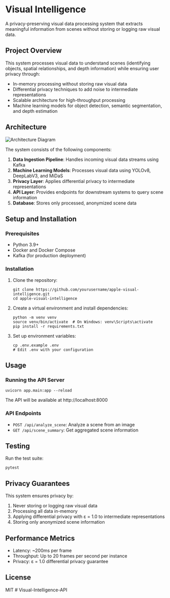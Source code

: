 # Visual Intelligence

A privacy-preserving visual data processing system that extracts meaningful information from scenes without storing or logging raw visual data.

## Project Overview

This system processes visual data to understand scenes (identifying objects, spatial relationships, and depth information) while ensuring user privacy through:

- In-memory processing without storing raw visual data
- Differential privacy techniques to add noise to intermediate representations
- Scalable architecture for high-throughput processing
- Machine learning models for object detection, semantic segmentation, and depth estimation

## Architecture

![Architecture Diagram](docs/architecture.png)

The system consists of the following components:

1. **Data Ingestion Pipeline**: Handles incoming visual data streams using Kafka
2. **Machine Learning Models**: Processes visual data using YOLOv8, DeepLabV3, and MiDaS
3. **Privacy Layer**: Applies differential privacy to intermediate representations
4. **API Layer**: Provides endpoints for downstream systems to query scene information
5. **Database**: Stores only processed, anonymized scene data

## Setup and Installation

### Prerequisites

- Python 3.9+
- Docker and Docker Compose
- Kafka (for production deployment)

### Installation

1. Clone the repository:
   ```
   git clone https://github.com/yourusername/apple-visual-intelligence.git
   cd apple-visual-intelligence
   ```

2. Create a virtual environment and install dependencies:
   ```
   python -m venv venv
   source venv/bin/activate  # On Windows: venv\Scripts\activate
   pip install -r requirements.txt
   ```

3. Set up environment variables:
   ```
   cp .env.example .env
   # Edit .env with your configuration
   ```

## Usage

### Running the API Server

```
uvicorn app.main:app --reload
```

The API will be available at http://localhost:8000

### API Endpoints

- `POST /api/analyze_scene`: Analyze a scene from an image
- `GET /api/scene_summary`: Get aggregated scene information

## Testing

Run the test suite:

```
pytest
```

## Privacy Guarantees

This system ensures privacy by:

1. Never storing or logging raw visual data
2. Processing all data in-memory
3. Applying differential privacy with ε = 1.0 to intermediate representations
4. Storing only anonymized scene information

## Performance Metrics

- Latency: ~200ms per frame
- Throughput: Up to 20 frames per second per instance
- Privacy: ε = 1.0 differential privacy guarantee

## License

MIT # Visual-Intelligence-API
